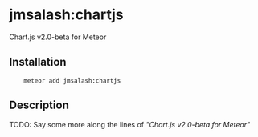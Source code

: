 # jmsalash:chartjs

Chart.js v2.0-beta for Meteor 

## Installation

```
    meteor add jmsalash:chartjs
```

## Description

TODO: Say some more along the lines of *"Chart.js v2.0-beta for Meteor"*
